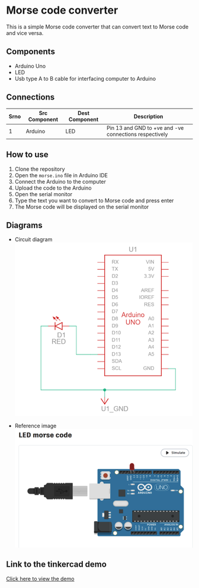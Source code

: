 # Morse code converter

This is a simple Morse code converter that can convert text to Morse code and vice versa.

## Components
- Arduino Uno
- LED
- Usb type A to B cable for interfacing computer to Arduino

## Connections
| Srno | Src Component | Dest Component | Description |
| --- | --- | --- | --- |
| 1 | Arduino | LED | Pin 13 and GND to +ve and -ve connections respectively |

## How to use
1. Clone the repository
2. Open the `morse.ino` file in Arduino IDE
3. Connect the Arduino to the computer
4. Upload the code to the Arduino
5. Open the serial monitor
6. Type the text you want to convert to Morse code and press enter
7. The Morse code will be displayed on the serial monitor

## Diagrams
- Circuit diagram
![Circuit diagram](connections.png)

- Reference image
![Reference image](image.png)
## Link to the tinkercad demo
[Click here to view the demo](https://www.tinkercad.com/things/9lMny52Fx4W-led-morse-code)